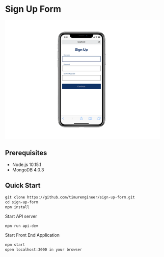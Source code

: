 # Sign Up Form

![screenshot](./screenshot.png)

## Prerequisites

- Node.js 10.15.1
- MongoDB 4.0.3

## Quick Start
```
git clone https://github.com/timurengineer/sign-up-form.git
cd sign-up-form
npm install
```
Start API server
```
npm run api-dev
```
Start Front End Application
```
npm start
open localhost:3000 in your browser
```
